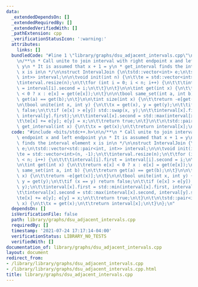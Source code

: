 ```yaml
---
data:
  _extendedDependsOn: []
  _extendedRequiredBy: []
  _extendedVerifiedWith: []
  _pathExtension: cpp
  _verificationStatusIcon: ':warning:'
  attributes:
    links: []
  bundledCode: "#line 1 \"library/graphs/dsu_adjacent_intervals.cpp\"\n#include <bits/stdc++.h>\n\
    \n/**\n * Call unite to join interval with right endpoint x and left endpoint\
    \ y\n * It is assumed that x + 1 = y\n * get_interval finds the interval element\
    \ x is in\n */\n\nstruct IntervalJoin {\n\tstd::vector<int> e;\n\tstd::vector<std::pair<int,\
    \ int>> interval;\n\n\tvoid init(int n) {\n\t\te = std::vector<int>(n, -1);\n\t\
    \tinterval.resize(n);\n\t\tfor (int i = 0; i < n; i++) {\n\t\t\tinterval[i].first\
    \ = interval[i].second = i;\n\t\t}\n\t}\n\n\tint get(int x) {\n\t\treturn e[x]\
    \ < 0 ? x : e[x] = get(e[x]);\n\t}\n\n\tbool same_set(int a, int b) {\n\t\treturn\
    \ get(a) == get(b);\n\t}\n\n\tint size(int x) {\n\t\treturn -e[get(x)];\n\t}\n\
    \n\tbool unite(int x, int y) {\n\t\tx = get(x), y = get(y);\n\t\tif (x == y) return\
    \ false;\n\t\tif (e[x] > e[y]) std::swap(x, y);\n\t\tinterval[x].first = std::min(interval[x].first,\
    \ interval[y].first);\n\t\tinterval[x].second = std::max(interval[x].second, interval[y].second);\n\
    \t\te[x] += e[y]; e[y] = x;\n\t\treturn true;\n\t}\n\t\n\tstd::pair<int, int>\
    \ get_interval(int x) {\n\t\tx = get(x);\n\t\treturn interval[x];\n\t}\n};\n"
  code: "#include <bits/stdc++.h>\n\n/**\n * Call unite to join interval with right\
    \ endpoint x and left endpoint y\n * It is assumed that x + 1 = y\n * get_interval\
    \ finds the interval element x is in\n */\n\nstruct IntervalJoin {\n\tstd::vector<int>\
    \ e;\n\tstd::vector<std::pair<int, int>> interval;\n\n\tvoid init(int n) {\n\t\
    \te = std::vector<int>(n, -1);\n\t\tinterval.resize(n);\n\t\tfor (int i = 0; i\
    \ < n; i++) {\n\t\t\tinterval[i].first = interval[i].second = i;\n\t\t}\n\t}\n\
    \n\tint get(int x) {\n\t\treturn e[x] < 0 ? x : e[x] = get(e[x]);\n\t}\n\n\tbool\
    \ same_set(int a, int b) {\n\t\treturn get(a) == get(b);\n\t}\n\n\tint size(int\
    \ x) {\n\t\treturn -e[get(x)];\n\t}\n\n\tbool unite(int x, int y) {\n\t\tx = get(x),\
    \ y = get(y);\n\t\tif (x == y) return false;\n\t\tif (e[x] > e[y]) std::swap(x,\
    \ y);\n\t\tinterval[x].first = std::min(interval[x].first, interval[y].first);\n\
    \t\tinterval[x].second = std::max(interval[x].second, interval[y].second);\n\t\
    \te[x] += e[y]; e[y] = x;\n\t\treturn true;\n\t}\n\t\n\tstd::pair<int, int> get_interval(int\
    \ x) {\n\t\tx = get(x);\n\t\treturn interval[x];\n\t}\n};\n"
  dependsOn: []
  isVerificationFile: false
  path: library/graphs/dsu_adjacent_intervals.cpp
  requiredBy: []
  timestamp: '2021-07-24 17:17:14-04:00'
  verificationStatus: LIBRARY_NO_TESTS
  verifiedWith: []
documentation_of: library/graphs/dsu_adjacent_intervals.cpp
layout: document
redirect_from:
- /library/library/graphs/dsu_adjacent_intervals.cpp
- /library/library/graphs/dsu_adjacent_intervals.cpp.html
title: library/graphs/dsu_adjacent_intervals.cpp
---
```

